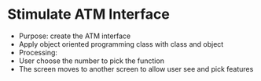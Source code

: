 # Stimulate ATM Interface
* Purpose: create the ATM interface
* Apply object oriented programming class with class and object
* Processing:
* User choose the number to pick the function
* The screen moves to another screen to allow user see and pick features
